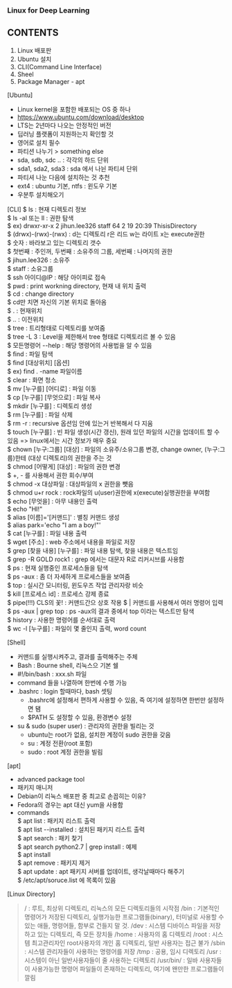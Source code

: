### Linux for Deep Learning 

## CONTENTS
1. Linux 배포판
2. Ubuntu 설치
3. CLI(Command Line Interface)
4. Sheel
5. Package Manager - apt

[Ubuntu]
  - Linux kernel을 포함한 배포되는 OS 중 하나
  - https://www.ubuntu.com/download/desktop
  - LTS는 2년마다 나오는 안정적인 버전
  - 딥러닝 플랫폼이 지원하는지 확인할 것
  - 영어로 설치 필수
  - 파티션 나누기 > something else
  - sda, sdb, sdc .. : 각각의 하드 단위
  - sda1, sda2, sda3 : sda 에서 나뉜 파티셔 단위
  - 파티셔 나눈 다음에 설치하는 것 추천
  - ext4 : ubuntu 기본, ntfs : 윈도우 기본
  - 우분투 설치해오기
  
[CLI]
  $ ls : 현재 디렉토리 정보  
    $ ls -al 또는 ll : 권한 탐색  
    $ ex) drwxr-xr-x 2 jihun.lee326  staff     64  2 19 20:39 ThisisDirectory  
    $ (drwx)-(rwx)-(rwx) : d는 디렉토리 r은 리드 w는 라이트 x는 execute권한  
    $ 숫자 : 바라보고 있는 디렉토리 갯수  
    $ 첫번째 : 주인꺼, 두번째 : 소유주의 그룹, 세번째 : 나머지의 권한  
    $ jihun.lee326 : 소유주  
    $ staff : 소유그룹  
  $ ssh 아이디@IP : 해당 아이피로 접속  
  $ pwd : print workning directory, 현재 내 위치 출력  
  $ cd : change directory  
    $ cd만 치면 자신의 기본 위치로 돌아옴  
  $ . : 현재위치  
  $ .. : 이전위치  
  $ tree : 트리형태로 디렉토리를 보여줌  
    $ tree -L 3 : Level을 제한해서 tree 형태로 디렉토리르 볼 수 있음  
  $ 모든명령어 --help : 해당 명령어의 사용법을 알 수 있음  
  $ find : 파일 탐색  
    $ find [대상위치] [옵션]  
    $ ex) find . -name 파일이름  
  $ clear : 화면 청소  
  $ mv [누구를] [어디로] : 파일 이동  
  $ cp [누구를] [무엇으로] : 파일 복사  
  $ mkdir [누구를] : 디렉토리 생성  
  $ rm [누구를] : 파일 삭제  
    $ rm -r : recursive 옵션임 안에 있는거 반복해서 다 지움  
  $ touch [누구를] : 빈 파일 생성(시간 갱신), 원래 있던 파일의 시간을 업데이트 할 수 있음 => linux에서는 시간 정보가 매우 중요  
  $ chown [누구:그룹] [대상] : 파일의 소유주/소유그룹 변경, change owner, (누구:그룹)한테 (대상 디렉토리)의 권한을 주는 것  
  $ chmod [어떻게] [대상] : 파일의 권한 변경  
    $ +, - 를 사용해서 권한 회수/부여  
    $ chmod -x 대상파일 : 대상파일의 x 권한을 뺏음  
    $ chmod u+r rock : rock파일의 u(user)권한에 x(execute)실행권한을 부여함  
  $ echo [무엇을] : 아무 내용인 출력  
    $ echo "HI!"  
  $ alias [이름]='[커맨드]' : 별칭 커맨드 생성  
    $ alias park='echo "I am a boy!"'  
  $ cat [누구를] : 파일 내용 출력  
  $ wget [주소] : web 주소에서 내용을 파일로 저장  
  $ grep [찾을 내용] [누구를] : 파일 내용 탐색, 찾을 내용은 텍스트임  
    $ grep -R GOLD rock1 : grep 에서는 대문자 R로 리커시브를 사용함  
  $ ps : 현재 실행중인 프로세스들을 탐색  
    $ ps -aux : 좀 더 자세하게 프로세스들을 보여줌  
  $ top : 실시간 모니터링, 윈도우즈 작업 관리자랑 비슷  
  $ kill [프로세스 id] : 프로세스 강제 종료  
  $ pipe(!!!) CLS의 꽃! : 커맨드간으 상호 작용
    $ | 커맨드를 사용해서 여러 명령어 입력  
    $ ps -aux | grep top : ps -aux의 결과 중에서 top 이라는 텍스트만 탐색  
  $ history : 사용한 명령어를 순서대로 출력  
  $ wc -l [누구를] : 파일이 몇 줄인지 출력, word count  
  
[Shell]
  - 커맨드를 실행시켜주고, 결과를 출력해주는 주체  
  - Bash : Bourne shell, 리눅스으 기본 쉘  
  - #!/bin/bash : xxx.sh 파일  
  - command 들을 나열하며 한번에 수행 가능  
  - .bashrc : login 할때마다, bash 셋팅  
    - .bashrc에 설정해서 편하게 사용할 수 있음, 즉 여기에 설정하면 한번만 설정하면 됌  
    - $PATH 도 설정할 수 있음, 환경변수 설정  
  - su & sudo (super user) : 관리자의 권한을 빌리는 것  
    - ubuntu는 root가 없음, 설치한 계정이 sudo 권한을 갖음  
    - su : 계정 전환(root 포함)  
    - sudo : root 계정 권한을 빌림  
    
[apt]
  - advanced package tool  
  - 패키지 매니저  
  - Debian이 리눅스 배포판 중 최고로 손꼽히는 이유?  
  - Fedora의 경우는 apt 대신 yum을 사용함  
  - commands  
    $ apt list : 패키지 리스트 출력  
      $ apt list --installed : 설치된 패키지 리스트 출력  
    $ apt search : 패키 찾기  
      $ apt search python2.7 | grep install : 예제  
    $ apt install  
    $ apt remove : 패키지 제거  
    $ apt update : apt 패키지 서버를 업데이트, 생각날때마다 해주기  
      $ /etc/apt/soruce.list 에 목록이 있음  
  
   
  
  
[Linux Directory]
  > / : 루트, 최상위 디렉토리, 리눅스의 모든 디렉토리들의 시작점
  > /bin : 기본적인 명령어가 저장된 디렉토리, 실행가능한 프로그램들(binary), 터미널로 사용할 수 있는 애들, 명령어들, 함부로 건들지 말 것.
  > /dev : 시스템 디바이스 파일을 저장하고 있는 디렉토리, 즉 모든 장치들
  > /home : 사용자의 홈 디렉토리
  > /root : 시스템 최고관리자인 root사용자의 개인 홈 디렉토리, 일반 사용자는 접근 불가
  > /sbin : 시스템 관리자들이 사용하는 명령어를 저장
  > /tmp : 공용, 임시 디렉토리
  > /usr : 시스템이 아닌 일반사용자들이 줄 사용하는 디렉토리
  > /usr/bin/ : 일바 사용자들이 사용가능한 명령어 파일들이 존재하는 디렉토리, 여기에 왠만한 프로그램들이 깔림

